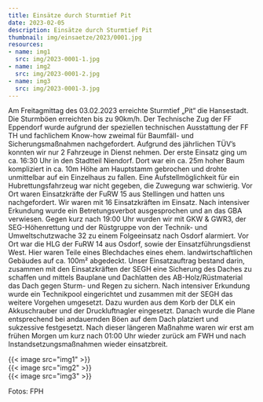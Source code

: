 ```yaml
---
title: Einsätze durch Sturmtief Pit
date: 2023-02-05
description: Einsätze durch Sturmtief Pit
thumbnail: img/einsaetze/2023/0001.jpg
resources:
- name: img1
  src: img/2023-0001-1.jpg
- name: img2
  src: img/2023-0001-2.jpg
- name: img3
  src: img/2023-0001-3.jpg
---
```


Am Freitagmittag des 03.02.2023 erreichte Sturmtief „Pit“ die Hansestadt.  Die Sturmböen erreichten bis zu 90km/h. Der Technische Zug der FF Eppendorf wurde aufgrund der speziellen technischen Ausstattung der FF TH und fachlichem Know-how zweimal für Baumfäll- und Sicherungsmaßnahmen nachgefordert. Aufgrund des jährlichen TÜV’s konnten wir nur 2 Fahrzeuge in Dienst nehmen.
Der erste Einsatz ging um ca. 16:30 Uhr in den Stadtteil Niendorf. Dort war ein ca. 25m hoher Baum kompliziert in ca. 10m Höhe am Hauptstamm gebrochen und drohte unmittelbar auf ein Einzelhaus zu fallen. Eine Aufstellmöglichkeit für ein Hubrettungsfahrzeug war nicht gegeben, die Zuwegung war schwierig. Vor Ort waren Einsatzkräfte der FuRW 15 aus Stellingen und hatten uns nachgefordert. Wir waren mit 16 Einsatzkräften im Einsatz. Nach intensiver Erkundung wurde ein Betretungsverbot ausgesprochen und an das GBA verwiesen.
Gegen kurz nach 19:00 Uhr wurden wir mit GKW & GWR3, der SEG-Höhenrettung und der Rüstgruppe von der Technik- und Umweltschutzwache 32 zu einem Folgeeinsatz nach Osdorf alarmiert. Vor Ort war die HLG der FuRW 14 aus Osdorf, sowie der Einsatzführungsdienst West. Hier waren Teile eines Blechdaches eines ehem. landwirtschaftlichen Gebäudes auf ca. 100m² abgedeckt. Unser Einsatzauftrag bestand darin, zusammen mit den Einsatzkräften der SEGH eine Sicherung des Daches zu schaffen und mittels Bauplane und Dachlatten des AB-Holz/Rüstmaterial das Dach gegen Sturm- und Regen zu sichern. Nach intensiver Erkundung wurde ein Technikpool eingerichtet und zusammen mit der SEGH das weitere Vorgehen umgesetzt. Dazu wurden aus dem Korb der DLK ein Akkuschrauber und der Druckluftnagler eingesetzt. Danach wurde die Plane entsprechend bei andauernden Böen auf dem Dach platziert und sukzessive festgesetzt. Nach dieser längeren Maßnahme waren wir erst am frühen Morgen um kurz nach 01:00 Uhr wieder zurück am FWH und nach Instandsetzungsmaßnahmen wieder einsatzbreit.   

{{< image src="img1" >}}  
{{< image src="img2" >}}  
{{< image src="img3" >}}  

Fotos: FPH